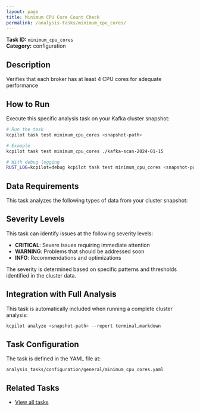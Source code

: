 ```yaml
---
layout: page
title: Minimum CPU Core Count Check
permalink: /analysis-tasks/minimum_cpu_cores/
---
```


**Task ID:** `minimum_cpu_cores`  
**Category:** configuration

## Description

Verifies that each broker has at least 4 CPU cores for adequate performance

## How to Run

Execute this specific analysis task on your Kafka cluster snapshot:

```bash
# Run the task
kcpilot task test minimum_cpu_cores <snapshot-path>

# Example
kcpilot task test minimum_cpu_cores ./kafka-scan-2024-01-15

# With debug logging
RUST_LOG=kcpilot=debug kcpilot task test minimum_cpu_cores <snapshot-path>
```

## Data Requirements

This task analyzes the following types of data from your cluster snapshot:



## Severity Levels

This task can identify issues at the following severity levels:

- **CRITICAL**: Severe issues requiring immediate attention
- **WARNING**: Problems that should be addressed soon  
- **INFO**: Recommendations and optimizations

The severity is determined based on specific patterns and thresholds identified in the cluster data.

## Integration with Full Analysis

This task is automatically included when running a complete cluster analysis:

```bash
kcpilot analyze <snapshot-path> --report terminal,markdown
```

## Task Configuration

The task is defined in the YAML file at:
```
analysis_tasks/configuration/general/minimum_cpu_cores.yaml
```

## Related Tasks

- [View all tasks](../)



